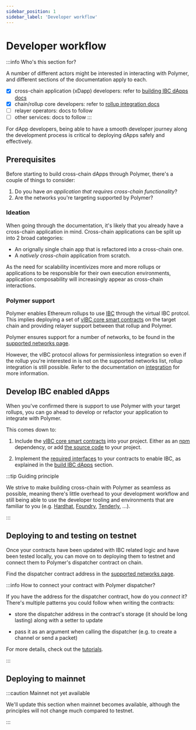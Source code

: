 ```yaml
---
sidebar_position: 1
sidebar_label: 'Developer workflow'
---
```


# Developer workflow

:::info Who's this section for?

A number of different actors might be interested in interacting with Polymer, and different sections of the documentation apply to each.

- [x] cross-chain application (xDapp) developers: refer to [building IBC dApps docs](../category/build-ibc-dapps/)
- [x] chain/rollup core developers: refer to [rollup integration docs](./integration.md)
- [ ] relayer operators: docs to follow
- [ ] other services: docs to follow
:::

For dApp developers, being able to have a smooth developer journey along the development process is critical to deploying dApps safely and effectively.

## Prerequisites

Before starting to build cross-chain dApps through Polymer, there's a couple of things to consider:

1. Do you have _an application that requires cross-chain functionality_?
2. Are the networks you're targeting supported by Polymer?

### Ideation

When going through the documentation, it's likely that you already have a cross-chain application in mind. Cross-chain applications can be split up into 2 broad categories:

- An orignally single chain app that is refactored into a cross-chain one.
- A _natively cross-chain_ application from scratch.

As the need for scalability incentivizes more and more rollups or applications to be responsible for their own execution environments, application composability will increasingly appear as cross-chain interactions.

### Polymer support

Polymer enables Ethereum rollups to use [IBC](../learn/concepts/ibc/ibc.md) through the virtual IBC protcol. This implies deploying a set of [vIBC core smart contracts](./ibc-solidity/vibc-core.md) on the target chain and providing relayer support between that rollup and Polymer.

Polymer ensures support for a number of networks, to be found in the [supported networks page](./supp-networks.md).

However, the vIBC protocol allows for permissionless integration so even if the rollup you're interested in is not on the supported networks list, rollup integration is still possible. Refer to the documentation on [integration](./integration.md) for more information.

## Develop IBC enabled dApps

When you've confirmed there is support to use Polymer with your target rollups, you can go ahead to develop or refactor your application to integrate with Polymer.

This comes down to:

1. Include the [vIBC core smart contracts](./ibc-solidity/vibc-core.md) into your project. Either as an [npm](https://www.npmjs.com/package/@open-ibc/vibc-core-smart-contracts) dependency, or add [the source code](https://github.com/open-ibc/vibc-core-smart-contracts) to your project.

2. Implement the [required interfaces](https://github.com/cosmos/ibc/tree/main/spec/core/ics-026-routing-module#module-callback-interface) to your contracts to enable IBC, as explained in the [build IBC dApps](./ibc-solidity/ibc-solidity.md) section.

:::tip Guiding principle

We strive to make building cross-chain with Polymer as seamless as possible, meaning there's little overhead to your development workflow and still being able to use the developer tooling and environments that are familiar to you (e.g. [Hardhat](https://hardhat.org/), [Foundry](https://book.getfoundry.sh/), [Tenderly](https://github.com/Tenderly/tenderly-cli), ...).

:::

## Deploying to and testing on testnet

Once your contracts have been updated with IBC related logic and have been tested locally, you can move on to deploying them to testnet and connect them to Polymer's dispatcher contract on chain.

Find the dispatcher contract address in the [supported networks page](./supp-networks.md).

:::info How to connect your contract with Polymer dispatcher?

If you have the address for the dispatcher contract, how do you _connect_ it? There's multiple patterns you could follow when writing the contracts:

- store the dispatcher address in the contract's storage (it should be long lasting) along with a setter to update

- pass it as an argument when calling the dispatcher (e.g. to create a channel or send a packet)

For more details, check out the [tutorials](../category/quickstart/).

:::

## Deploying to mainnet

:::caution Mainnet not yet available

We'll update this section when mainnet becomes available, although the principles will not change much compared to testnet. 

:::
